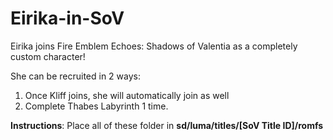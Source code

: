 # Eirika-in-SoV
Eirika joins Fire Emblem Echoes: Shadows of Valentia as a completely custom character!

She can be recruited in 2 ways:
1. Once Kliff joins, she will automatically join as well
2. Complete Thabes Labyrinth 1 time.

**Instructions**:
Place all of these folder in **sd/luma/titles/[SoV Title ID]/romfs**
